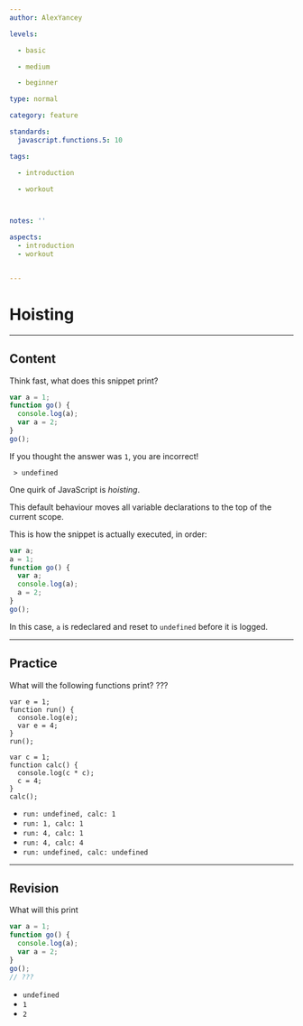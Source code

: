 ```yaml
---
author: AlexYancey

levels:

  - basic

  - medium

  - beginner

type: normal

category: feature

standards:
  javascript.functions.5: 10

tags:

  - introduction

  - workout



notes: ''

aspects:
  - introduction
  - workout


---
```


# Hoisting

---
## Content

Think fast, what does this snippet print?
```javascript
var a = 1;
function go() {
  console.log(a);
  var a = 2;
}
go();
```

If you thought the answer was `1`, you are incorrect!

` > undefined`

One quirk of JavaScript is *hoisting*.

This default behaviour moves all variable declarations to the top of the current scope.

This is how the snippet is actually executed, in order:

```javascript
var a;
a = 1;
function go() {
  var a;
  console.log(a);
  a = 2;
}
go();
```
In this case, `a` is redeclared and reset to `undefined` before it is logged.

---
## Practice

What will the following functions print? ???

```
var e = 1;
function run() {
  console.log(e);
  var e = 4;
}
run();

var c = 1;
function calc() {
  console.log(c * c);
  c = 4;
}
calc();
```


* `run: undefined, calc: 1`
* `run: 1, calc: 1`
* `run: 4, calc: 1`
* `run: 4, calc: 4`
* `run: undefined, calc: undefined`

---
## Revision

What will this print
```javascript
var a = 1;
function go() {
  console.log(a);
  var a = 2;
}
go();
// ???
```

* `undefined`
* `1`
* `2`
 
